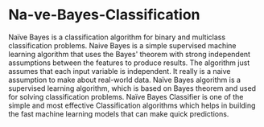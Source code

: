 # Na-ve-Bayes-Classification
Naïve Bayes is a classification algorithm for binary and multiclass classification problems. Naive Bayes is a simple supervised machine learning algorithm that uses the Bayes' theorem with strong independent assumptions between the features to produce results. The algorithm just assumes that each input variable is independent. It really is a naive assumption to make about real-world data. Naïve Bayes algorithm is a supervised learning algorithm, which is based on Bayes theorem and used for solving classification problems. Naïve Bayes Classifier is one of the simple and most effective Classification algorithms which helps in building the fast machine learning models that can make quick predictions.
